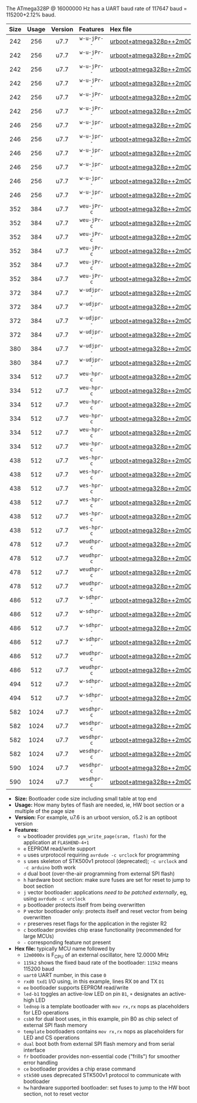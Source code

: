 The ATmega328P @ 16000000 Hz has a UART baud rate of 117647 baud = 115200+2.12% baud.

|Size|Usage|Version|Features|Hex file|
|:-:|:-:|:-:|:-:|:--|
|242|256|u7.7|`w-u-jPr--`|[urboot+atmega328p++2m0000x+++14k4_uart0_rxd0_txd1_led+b1.hex](https://raw.githubusercontent.com/stefanrueger/urboot.hex/main/mcus/atmega328p/external_oscillator/fcpu++2m0000_Hz/br+++14k4_bps/urboot+atmega328p++2m0000x+++14k4_uart0_rxd0_txd1_led+b1.hex)|
|242|256|u7.7|`w-u-jPr--`|[urboot+atmega328p++2m0000x+++14k4_uart0_rxd0_txd1_led+b5.hex](https://raw.githubusercontent.com/stefanrueger/urboot.hex/main/mcus/atmega328p/external_oscillator/fcpu++2m0000_Hz/br+++14k4_bps/urboot+atmega328p++2m0000x+++14k4_uart0_rxd0_txd1_led+b5.hex)|
|242|256|u7.7|`w-u-jPr--`|[urboot+atmega328p++2m0000x+++14k4_uart0_rxd0_txd1_led+d5.hex](https://raw.githubusercontent.com/stefanrueger/urboot.hex/main/mcus/atmega328p/external_oscillator/fcpu++2m0000_Hz/br+++14k4_bps/urboot+atmega328p++2m0000x+++14k4_uart0_rxd0_txd1_led+d5.hex)|
|242|256|u7.7|`w-u-jPr--`|[urboot+atmega328p++2m0000x+++14k4_uart0_rxd0_txd1_led-b1.hex](https://raw.githubusercontent.com/stefanrueger/urboot.hex/main/mcus/atmega328p/external_oscillator/fcpu++2m0000_Hz/br+++14k4_bps/urboot+atmega328p++2m0000x+++14k4_uart0_rxd0_txd1_led-b1.hex)|
|242|256|u7.7|`w-u-jPr--`|[urboot+atmega328p++2m0000x+++14k4_uart0_rxd0_txd1_led-d5.hex](https://raw.githubusercontent.com/stefanrueger/urboot.hex/main/mcus/atmega328p/external_oscillator/fcpu++2m0000_Hz/br+++14k4_bps/urboot+atmega328p++2m0000x+++14k4_uart0_rxd0_txd1_led-d5.hex)|
|242|256|u7.7|`w-u-jPr--`|[urboot+atmega328p++2m0000x+++14k4_uart0_rxd0_txd1_lednop.hex](https://raw.githubusercontent.com/stefanrueger/urboot.hex/main/mcus/atmega328p/external_oscillator/fcpu++2m0000_Hz/br+++14k4_bps/urboot+atmega328p++2m0000x+++14k4_uart0_rxd0_txd1_lednop.hex)|
|246|256|u7.7|`w-u-jpr--`|[urboot+atmega328p++2m0000x+++14k4_uart0_rxd0_txd1_led+b1_fr.hex](https://raw.githubusercontent.com/stefanrueger/urboot.hex/main/mcus/atmega328p/external_oscillator/fcpu++2m0000_Hz/br+++14k4_bps/urboot+atmega328p++2m0000x+++14k4_uart0_rxd0_txd1_led+b1_fr.hex)|
|246|256|u7.7|`w-u-jpr--`|[urboot+atmega328p++2m0000x+++14k4_uart0_rxd0_txd1_led+b5_fr.hex](https://raw.githubusercontent.com/stefanrueger/urboot.hex/main/mcus/atmega328p/external_oscillator/fcpu++2m0000_Hz/br+++14k4_bps/urboot+atmega328p++2m0000x+++14k4_uart0_rxd0_txd1_led+b5_fr.hex)|
|246|256|u7.7|`w-u-jpr--`|[urboot+atmega328p++2m0000x+++14k4_uart0_rxd0_txd1_led+d5_fr.hex](https://raw.githubusercontent.com/stefanrueger/urboot.hex/main/mcus/atmega328p/external_oscillator/fcpu++2m0000_Hz/br+++14k4_bps/urboot+atmega328p++2m0000x+++14k4_uart0_rxd0_txd1_led+d5_fr.hex)|
|246|256|u7.7|`w-u-jpr--`|[urboot+atmega328p++2m0000x+++14k4_uart0_rxd0_txd1_led-b1_fr.hex](https://raw.githubusercontent.com/stefanrueger/urboot.hex/main/mcus/atmega328p/external_oscillator/fcpu++2m0000_Hz/br+++14k4_bps/urboot+atmega328p++2m0000x+++14k4_uart0_rxd0_txd1_led-b1_fr.hex)|
|246|256|u7.7|`w-u-jpr--`|[urboot+atmega328p++2m0000x+++14k4_uart0_rxd0_txd1_led-d5_fr.hex](https://raw.githubusercontent.com/stefanrueger/urboot.hex/main/mcus/atmega328p/external_oscillator/fcpu++2m0000_Hz/br+++14k4_bps/urboot+atmega328p++2m0000x+++14k4_uart0_rxd0_txd1_led-d5_fr.hex)|
|246|256|u7.7|`w-u-jpr--`|[urboot+atmega328p++2m0000x+++14k4_uart0_rxd0_txd1_lednop_fr.hex](https://raw.githubusercontent.com/stefanrueger/urboot.hex/main/mcus/atmega328p/external_oscillator/fcpu++2m0000_Hz/br+++14k4_bps/urboot+atmega328p++2m0000x+++14k4_uart0_rxd0_txd1_lednop_fr.hex)|
|352|384|u7.7|`weu-jPr-c`|[urboot+atmega328p++2m0000x+++14k4_uart0_rxd0_txd1_ee_led+b1_fr_ce.hex](https://raw.githubusercontent.com/stefanrueger/urboot.hex/main/mcus/atmega328p/external_oscillator/fcpu++2m0000_Hz/br+++14k4_bps/urboot+atmega328p++2m0000x+++14k4_uart0_rxd0_txd1_ee_led+b1_fr_ce.hex)|
|352|384|u7.7|`weu-jPr-c`|[urboot+atmega328p++2m0000x+++14k4_uart0_rxd0_txd1_ee_led+b5_fr_ce.hex](https://raw.githubusercontent.com/stefanrueger/urboot.hex/main/mcus/atmega328p/external_oscillator/fcpu++2m0000_Hz/br+++14k4_bps/urboot+atmega328p++2m0000x+++14k4_uart0_rxd0_txd1_ee_led+b5_fr_ce.hex)|
|352|384|u7.7|`weu-jPr-c`|[urboot+atmega328p++2m0000x+++14k4_uart0_rxd0_txd1_ee_led+d5_fr_ce.hex](https://raw.githubusercontent.com/stefanrueger/urboot.hex/main/mcus/atmega328p/external_oscillator/fcpu++2m0000_Hz/br+++14k4_bps/urboot+atmega328p++2m0000x+++14k4_uart0_rxd0_txd1_ee_led+d5_fr_ce.hex)|
|352|384|u7.7|`weu-jPr-c`|[urboot+atmega328p++2m0000x+++14k4_uart0_rxd0_txd1_ee_led-b1_fr_ce.hex](https://raw.githubusercontent.com/stefanrueger/urboot.hex/main/mcus/atmega328p/external_oscillator/fcpu++2m0000_Hz/br+++14k4_bps/urboot+atmega328p++2m0000x+++14k4_uart0_rxd0_txd1_ee_led-b1_fr_ce.hex)|
|352|384|u7.7|`weu-jPr-c`|[urboot+atmega328p++2m0000x+++14k4_uart0_rxd0_txd1_ee_led-d5_fr_ce.hex](https://raw.githubusercontent.com/stefanrueger/urboot.hex/main/mcus/atmega328p/external_oscillator/fcpu++2m0000_Hz/br+++14k4_bps/urboot+atmega328p++2m0000x+++14k4_uart0_rxd0_txd1_ee_led-d5_fr_ce.hex)|
|352|384|u7.7|`weu-jPr-c`|[urboot+atmega328p++2m0000x+++14k4_uart0_rxd0_txd1_ee_lednop_fr_ce.hex](https://raw.githubusercontent.com/stefanrueger/urboot.hex/main/mcus/atmega328p/external_oscillator/fcpu++2m0000_Hz/br+++14k4_bps/urboot+atmega328p++2m0000x+++14k4_uart0_rxd0_txd1_ee_lednop_fr_ce.hex)|
|372|384|u7.7|`w-udjpr--`|[urboot+atmega328p++2m0000x+++14k4_uart0_rxd0_txd1_led+b1_csb0_dual.hex](https://raw.githubusercontent.com/stefanrueger/urboot.hex/main/mcus/atmega328p/external_oscillator/fcpu++2m0000_Hz/br+++14k4_bps/urboot+atmega328p++2m0000x+++14k4_uart0_rxd0_txd1_led+b1_csb0_dual.hex)|
|372|384|u7.7|`w-udjpr--`|[urboot+atmega328p++2m0000x+++14k4_uart0_rxd0_txd1_led+d5_csb0_dual.hex](https://raw.githubusercontent.com/stefanrueger/urboot.hex/main/mcus/atmega328p/external_oscillator/fcpu++2m0000_Hz/br+++14k4_bps/urboot+atmega328p++2m0000x+++14k4_uart0_rxd0_txd1_led+d5_csb0_dual.hex)|
|372|384|u7.7|`w-udjpr--`|[urboot+atmega328p++2m0000x+++14k4_uart0_rxd0_txd1_led-b1_csb0_dual.hex](https://raw.githubusercontent.com/stefanrueger/urboot.hex/main/mcus/atmega328p/external_oscillator/fcpu++2m0000_Hz/br+++14k4_bps/urboot+atmega328p++2m0000x+++14k4_uart0_rxd0_txd1_led-b1_csb0_dual.hex)|
|372|384|u7.7|`w-udjpr--`|[urboot+atmega328p++2m0000x+++14k4_uart0_rxd0_txd1_led-d5_csb0_dual.hex](https://raw.githubusercontent.com/stefanrueger/urboot.hex/main/mcus/atmega328p/external_oscillator/fcpu++2m0000_Hz/br+++14k4_bps/urboot+atmega328p++2m0000x+++14k4_uart0_rxd0_txd1_led-d5_csb0_dual.hex)|
|380|384|u7.7|`w-udjpr--`|[urboot+atmega328p++2m0000x+++14k4_uart0_rxd0_txd1_led+b1_csd5_dual.hex](https://raw.githubusercontent.com/stefanrueger/urboot.hex/main/mcus/atmega328p/external_oscillator/fcpu++2m0000_Hz/br+++14k4_bps/urboot+atmega328p++2m0000x+++14k4_uart0_rxd0_txd1_led+b1_csd5_dual.hex)|
|380|384|u7.7|`w-udjpr--`|[urboot+atmega328p++2m0000x+++14k4_uart0_rxd0_txd1_template_dual.hex](https://raw.githubusercontent.com/stefanrueger/urboot.hex/main/mcus/atmega328p/external_oscillator/fcpu++2m0000_Hz/br+++14k4_bps/urboot+atmega328p++2m0000x+++14k4_uart0_rxd0_txd1_template_dual.hex)|
|334|512|u7.7|`weu-hpr-c`|[urboot+atmega328p++2m0000x+++14k4_uart0_rxd0_txd1_ee_led+b1_fr_ce_hw.hex](https://raw.githubusercontent.com/stefanrueger/urboot.hex/main/mcus/atmega328p/external_oscillator/fcpu++2m0000_Hz/br+++14k4_bps/urboot+atmega328p++2m0000x+++14k4_uart0_rxd0_txd1_ee_led+b1_fr_ce_hw.hex)|
|334|512|u7.7|`weu-hpr-c`|[urboot+atmega328p++2m0000x+++14k4_uart0_rxd0_txd1_ee_led+b5_fr_ce_hw.hex](https://raw.githubusercontent.com/stefanrueger/urboot.hex/main/mcus/atmega328p/external_oscillator/fcpu++2m0000_Hz/br+++14k4_bps/urboot+atmega328p++2m0000x+++14k4_uart0_rxd0_txd1_ee_led+b5_fr_ce_hw.hex)|
|334|512|u7.7|`weu-hpr-c`|[urboot+atmega328p++2m0000x+++14k4_uart0_rxd0_txd1_ee_led+d5_fr_ce_hw.hex](https://raw.githubusercontent.com/stefanrueger/urboot.hex/main/mcus/atmega328p/external_oscillator/fcpu++2m0000_Hz/br+++14k4_bps/urboot+atmega328p++2m0000x+++14k4_uart0_rxd0_txd1_ee_led+d5_fr_ce_hw.hex)|
|334|512|u7.7|`weu-hpr-c`|[urboot+atmega328p++2m0000x+++14k4_uart0_rxd0_txd1_ee_led-b1_fr_ce_hw.hex](https://raw.githubusercontent.com/stefanrueger/urboot.hex/main/mcus/atmega328p/external_oscillator/fcpu++2m0000_Hz/br+++14k4_bps/urboot+atmega328p++2m0000x+++14k4_uart0_rxd0_txd1_ee_led-b1_fr_ce_hw.hex)|
|334|512|u7.7|`weu-hpr-c`|[urboot+atmega328p++2m0000x+++14k4_uart0_rxd0_txd1_ee_led-d5_fr_ce_hw.hex](https://raw.githubusercontent.com/stefanrueger/urboot.hex/main/mcus/atmega328p/external_oscillator/fcpu++2m0000_Hz/br+++14k4_bps/urboot+atmega328p++2m0000x+++14k4_uart0_rxd0_txd1_ee_led-d5_fr_ce_hw.hex)|
|334|512|u7.7|`weu-hpr-c`|[urboot+atmega328p++2m0000x+++14k4_uart0_rxd0_txd1_ee_lednop_fr_ce_hw.hex](https://raw.githubusercontent.com/stefanrueger/urboot.hex/main/mcus/atmega328p/external_oscillator/fcpu++2m0000_Hz/br+++14k4_bps/urboot+atmega328p++2m0000x+++14k4_uart0_rxd0_txd1_ee_lednop_fr_ce_hw.hex)|
|438|512|u7.7|`wes-hpr-c`|[urboot+atmega328p++2m0000x+++14k4_uart0_rxd0_txd1_ee_led+b1_fr_ce_stk500_hw.hex](https://raw.githubusercontent.com/stefanrueger/urboot.hex/main/mcus/atmega328p/external_oscillator/fcpu++2m0000_Hz/br+++14k4_bps/urboot+atmega328p++2m0000x+++14k4_uart0_rxd0_txd1_ee_led+b1_fr_ce_stk500_hw.hex)|
|438|512|u7.7|`wes-hpr-c`|[urboot+atmega328p++2m0000x+++14k4_uart0_rxd0_txd1_ee_led+b5_fr_ce_stk500_hw.hex](https://raw.githubusercontent.com/stefanrueger/urboot.hex/main/mcus/atmega328p/external_oscillator/fcpu++2m0000_Hz/br+++14k4_bps/urboot+atmega328p++2m0000x+++14k4_uart0_rxd0_txd1_ee_led+b5_fr_ce_stk500_hw.hex)|
|438|512|u7.7|`wes-hpr-c`|[urboot+atmega328p++2m0000x+++14k4_uart0_rxd0_txd1_ee_led+d5_fr_ce_stk500_hw.hex](https://raw.githubusercontent.com/stefanrueger/urboot.hex/main/mcus/atmega328p/external_oscillator/fcpu++2m0000_Hz/br+++14k4_bps/urboot+atmega328p++2m0000x+++14k4_uart0_rxd0_txd1_ee_led+d5_fr_ce_stk500_hw.hex)|
|438|512|u7.7|`wes-hpr-c`|[urboot+atmega328p++2m0000x+++14k4_uart0_rxd0_txd1_ee_led-b1_fr_ce_stk500_hw.hex](https://raw.githubusercontent.com/stefanrueger/urboot.hex/main/mcus/atmega328p/external_oscillator/fcpu++2m0000_Hz/br+++14k4_bps/urboot+atmega328p++2m0000x+++14k4_uart0_rxd0_txd1_ee_led-b1_fr_ce_stk500_hw.hex)|
|438|512|u7.7|`wes-hpr-c`|[urboot+atmega328p++2m0000x+++14k4_uart0_rxd0_txd1_ee_led-d5_fr_ce_stk500_hw.hex](https://raw.githubusercontent.com/stefanrueger/urboot.hex/main/mcus/atmega328p/external_oscillator/fcpu++2m0000_Hz/br+++14k4_bps/urboot+atmega328p++2m0000x+++14k4_uart0_rxd0_txd1_ee_led-d5_fr_ce_stk500_hw.hex)|
|438|512|u7.7|`wes-hpr-c`|[urboot+atmega328p++2m0000x+++14k4_uart0_rxd0_txd1_ee_lednop_fr_ce_stk500_hw.hex](https://raw.githubusercontent.com/stefanrueger/urboot.hex/main/mcus/atmega328p/external_oscillator/fcpu++2m0000_Hz/br+++14k4_bps/urboot+atmega328p++2m0000x+++14k4_uart0_rxd0_txd1_ee_lednop_fr_ce_stk500_hw.hex)|
|478|512|u7.7|`weudhpr-c`|[urboot+atmega328p++2m0000x+++14k4_uart0_rxd0_txd1_ee_led+b1_csb0_dual_fr_ce_hw.hex](https://raw.githubusercontent.com/stefanrueger/urboot.hex/main/mcus/atmega328p/external_oscillator/fcpu++2m0000_Hz/br+++14k4_bps/urboot+atmega328p++2m0000x+++14k4_uart0_rxd0_txd1_ee_led+b1_csb0_dual_fr_ce_hw.hex)|
|478|512|u7.7|`weudhpr-c`|[urboot+atmega328p++2m0000x+++14k4_uart0_rxd0_txd1_ee_led+d5_csb0_dual_fr_ce_hw.hex](https://raw.githubusercontent.com/stefanrueger/urboot.hex/main/mcus/atmega328p/external_oscillator/fcpu++2m0000_Hz/br+++14k4_bps/urboot+atmega328p++2m0000x+++14k4_uart0_rxd0_txd1_ee_led+d5_csb0_dual_fr_ce_hw.hex)|
|478|512|u7.7|`weudhpr-c`|[urboot+atmega328p++2m0000x+++14k4_uart0_rxd0_txd1_ee_led-b1_csb0_dual_fr_ce_hw.hex](https://raw.githubusercontent.com/stefanrueger/urboot.hex/main/mcus/atmega328p/external_oscillator/fcpu++2m0000_Hz/br+++14k4_bps/urboot+atmega328p++2m0000x+++14k4_uart0_rxd0_txd1_ee_led-b1_csb0_dual_fr_ce_hw.hex)|
|478|512|u7.7|`weudhpr-c`|[urboot+atmega328p++2m0000x+++14k4_uart0_rxd0_txd1_ee_led-d5_csb0_dual_fr_ce_hw.hex](https://raw.githubusercontent.com/stefanrueger/urboot.hex/main/mcus/atmega328p/external_oscillator/fcpu++2m0000_Hz/br+++14k4_bps/urboot+atmega328p++2m0000x+++14k4_uart0_rxd0_txd1_ee_led-d5_csb0_dual_fr_ce_hw.hex)|
|486|512|u7.7|`w-sdhpr--`|[urboot+atmega328p++2m0000x+++14k4_uart0_rxd0_txd1_led+b1_csb0_dual_fr_stk500_hw.hex](https://raw.githubusercontent.com/stefanrueger/urboot.hex/main/mcus/atmega328p/external_oscillator/fcpu++2m0000_Hz/br+++14k4_bps/urboot+atmega328p++2m0000x+++14k4_uart0_rxd0_txd1_led+b1_csb0_dual_fr_stk500_hw.hex)|
|486|512|u7.7|`w-sdhpr--`|[urboot+atmega328p++2m0000x+++14k4_uart0_rxd0_txd1_led+d5_csb0_dual_fr_stk500_hw.hex](https://raw.githubusercontent.com/stefanrueger/urboot.hex/main/mcus/atmega328p/external_oscillator/fcpu++2m0000_Hz/br+++14k4_bps/urboot+atmega328p++2m0000x+++14k4_uart0_rxd0_txd1_led+d5_csb0_dual_fr_stk500_hw.hex)|
|486|512|u7.7|`w-sdhpr--`|[urboot+atmega328p++2m0000x+++14k4_uart0_rxd0_txd1_led-b1_csb0_dual_fr_stk500_hw.hex](https://raw.githubusercontent.com/stefanrueger/urboot.hex/main/mcus/atmega328p/external_oscillator/fcpu++2m0000_Hz/br+++14k4_bps/urboot+atmega328p++2m0000x+++14k4_uart0_rxd0_txd1_led-b1_csb0_dual_fr_stk500_hw.hex)|
|486|512|u7.7|`w-sdhpr--`|[urboot+atmega328p++2m0000x+++14k4_uart0_rxd0_txd1_led-d5_csb0_dual_fr_stk500_hw.hex](https://raw.githubusercontent.com/stefanrueger/urboot.hex/main/mcus/atmega328p/external_oscillator/fcpu++2m0000_Hz/br+++14k4_bps/urboot+atmega328p++2m0000x+++14k4_uart0_rxd0_txd1_led-d5_csb0_dual_fr_stk500_hw.hex)|
|486|512|u7.7|`weudhpr-c`|[urboot+atmega328p++2m0000x+++14k4_uart0_rxd0_txd1_ee_led+b1_csd5_dual_fr_ce_hw.hex](https://raw.githubusercontent.com/stefanrueger/urboot.hex/main/mcus/atmega328p/external_oscillator/fcpu++2m0000_Hz/br+++14k4_bps/urboot+atmega328p++2m0000x+++14k4_uart0_rxd0_txd1_ee_led+b1_csd5_dual_fr_ce_hw.hex)|
|486|512|u7.7|`weudhpr-c`|[urboot+atmega328p++2m0000x+++14k4_uart0_rxd0_txd1_ee_template_dual_fr_ce_hw.hex](https://raw.githubusercontent.com/stefanrueger/urboot.hex/main/mcus/atmega328p/external_oscillator/fcpu++2m0000_Hz/br+++14k4_bps/urboot+atmega328p++2m0000x+++14k4_uart0_rxd0_txd1_ee_template_dual_fr_ce_hw.hex)|
|494|512|u7.7|`w-sdhpr--`|[urboot+atmega328p++2m0000x+++14k4_uart0_rxd0_txd1_led+b1_csd5_dual_fr_stk500_hw.hex](https://raw.githubusercontent.com/stefanrueger/urboot.hex/main/mcus/atmega328p/external_oscillator/fcpu++2m0000_Hz/br+++14k4_bps/urboot+atmega328p++2m0000x+++14k4_uart0_rxd0_txd1_led+b1_csd5_dual_fr_stk500_hw.hex)|
|494|512|u7.7|`w-sdhpr--`|[urboot+atmega328p++2m0000x+++14k4_uart0_rxd0_txd1_template_dual_fr_stk500_hw.hex](https://raw.githubusercontent.com/stefanrueger/urboot.hex/main/mcus/atmega328p/external_oscillator/fcpu++2m0000_Hz/br+++14k4_bps/urboot+atmega328p++2m0000x+++14k4_uart0_rxd0_txd1_template_dual_fr_stk500_hw.hex)|
|582|1024|u7.7|`wesdhpr-c`|[urboot+atmega328p++2m0000x+++14k4_uart0_rxd0_txd1_ee_led+b1_csb0_dual_fr_ce_stk500_hw.hex](https://raw.githubusercontent.com/stefanrueger/urboot.hex/main/mcus/atmega328p/external_oscillator/fcpu++2m0000_Hz/br+++14k4_bps/urboot+atmega328p++2m0000x+++14k4_uart0_rxd0_txd1_ee_led+b1_csb0_dual_fr_ce_stk500_hw.hex)|
|582|1024|u7.7|`wesdhpr-c`|[urboot+atmega328p++2m0000x+++14k4_uart0_rxd0_txd1_ee_led+d5_csb0_dual_fr_ce_stk500_hw.hex](https://raw.githubusercontent.com/stefanrueger/urboot.hex/main/mcus/atmega328p/external_oscillator/fcpu++2m0000_Hz/br+++14k4_bps/urboot+atmega328p++2m0000x+++14k4_uart0_rxd0_txd1_ee_led+d5_csb0_dual_fr_ce_stk500_hw.hex)|
|582|1024|u7.7|`wesdhpr-c`|[urboot+atmega328p++2m0000x+++14k4_uart0_rxd0_txd1_ee_led-b1_csb0_dual_fr_ce_stk500_hw.hex](https://raw.githubusercontent.com/stefanrueger/urboot.hex/main/mcus/atmega328p/external_oscillator/fcpu++2m0000_Hz/br+++14k4_bps/urboot+atmega328p++2m0000x+++14k4_uart0_rxd0_txd1_ee_led-b1_csb0_dual_fr_ce_stk500_hw.hex)|
|582|1024|u7.7|`wesdhpr-c`|[urboot+atmega328p++2m0000x+++14k4_uart0_rxd0_txd1_ee_led-d5_csb0_dual_fr_ce_stk500_hw.hex](https://raw.githubusercontent.com/stefanrueger/urboot.hex/main/mcus/atmega328p/external_oscillator/fcpu++2m0000_Hz/br+++14k4_bps/urboot+atmega328p++2m0000x+++14k4_uart0_rxd0_txd1_ee_led-d5_csb0_dual_fr_ce_stk500_hw.hex)|
|590|1024|u7.7|`wesdhpr-c`|[urboot+atmega328p++2m0000x+++14k4_uart0_rxd0_txd1_ee_led+b1_csd5_dual_fr_ce_stk500_hw.hex](https://raw.githubusercontent.com/stefanrueger/urboot.hex/main/mcus/atmega328p/external_oscillator/fcpu++2m0000_Hz/br+++14k4_bps/urboot+atmega328p++2m0000x+++14k4_uart0_rxd0_txd1_ee_led+b1_csd5_dual_fr_ce_stk500_hw.hex)|
|590|1024|u7.7|`wesdhpr-c`|[urboot+atmega328p++2m0000x+++14k4_uart0_rxd0_txd1_ee_template_dual_fr_ce_stk500_hw.hex](https://raw.githubusercontent.com/stefanrueger/urboot.hex/main/mcus/atmega328p/external_oscillator/fcpu++2m0000_Hz/br+++14k4_bps/urboot+atmega328p++2m0000x+++14k4_uart0_rxd0_txd1_ee_template_dual_fr_ce_stk500_hw.hex)|

- **Size:** Bootloader code size including small table at top end
- **Usage:** How many bytes of flash are needed, ie, HW boot section or a multiple of the page size
- **Version:** For example, u7.6 is an urboot version, o5.2 is an optiboot version
- **Features:**
  + `w` bootloader provides `pgm_write_page(sram, flash)` for the application at `FLASHEND-4+1`
  + `e` EEPROM read/write support
  + `u` uses urprotocol requiring `avrdude -c urclock` for programming
  + `s` uses skeleton of STK500v1 protocol (deprecated); `-c urclock` and `-c arduino` both work
  + `d` dual boot (over-the-air programming from external SPI flash)
  + `h` hardware boot section: make sure fuses are set for reset to jump to boot section
  + `j` vector bootloader: applications *need to be patched externally*, eg, using `avrdude -c urclock`
  + `p` bootloader protects itself from being overwritten
  + `P` vector bootloader only: protects itself and reset vector from being overwritten
  + `r` preserves reset flags for the application in the register R2
  + `c` bootloader provides chip erase functionality (recommended for large MCUs)
  + `-` corresponding feature not present
- **Hex file:** typically MCU name followed by
  + `12m0000x` is F<sub>CPU</sub> of an external oscillator, here 12.0000 MHz
  + `115k2` shows the fixed baud rate of the bootloader: `115k2` means 115200 baud
  + `uart0` UART number, in this case `0`
  + `rxd0 txd1` I/O using, in this example, lines RX `D0` and TX `D1`
  + `ee` bootloader supports EEPROM read/write
  + `led-b1` toggles an active-low LED on pin `B1`, `+` designates an active-high LED
  + `lednop` is a template bootloader with `mov rx,rx` nops as placeholders for LED operations
  + `csb0` for dual boot uses, in this example, pin B0 as chip select of external SPI flash memory
  + `template` bootloaders contains `mov rx,rx` nops as placeholders for LED and CS operations
  + `dual` boot both from external SPI flash memory and from serial interface
  + `fr` bootloader provides non-essential code ("frills") for smoother error handling
  + `ce` bootloader provides a chip erase command
  + `stk500` uses deprecated STK500v1 protocol to communicate with bootloader
  + `hw` hardware supported bootloader: set fuses to jump to the HW boot section, not to reset vector
